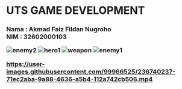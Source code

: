 <h1> UTS GAME DEVELOPMENT

<h3>
Nama    : Akmad Faiz Fildan Nugroho<br>
NIM     : 32602000103
  

![enemy2](https://user-images.githubusercontent.com/99966525/236740194-3f18e3f5-99ee-4486-b09b-3d7238cc14b4.png)
![hero1](https://user-images.githubusercontent.com/99966525/236740196-98148a2a-48ad-49be-9395-4a7166b6a943.png)
![weapon](https://user-images.githubusercontent.com/99966525/236740198-60f5fb02-5a5b-4e37-abe4-bd6b619aaa3c.png)
![enemy1](https://user-images.githubusercontent.com/99966525/236740199-2ff0a473-bd75-477a-9633-a476481db7b7.png)

  

https://user-images.githubusercontent.com/99966525/236740237-71ec2aba-9a88-4636-a5b4-112a742cb506.mp4

